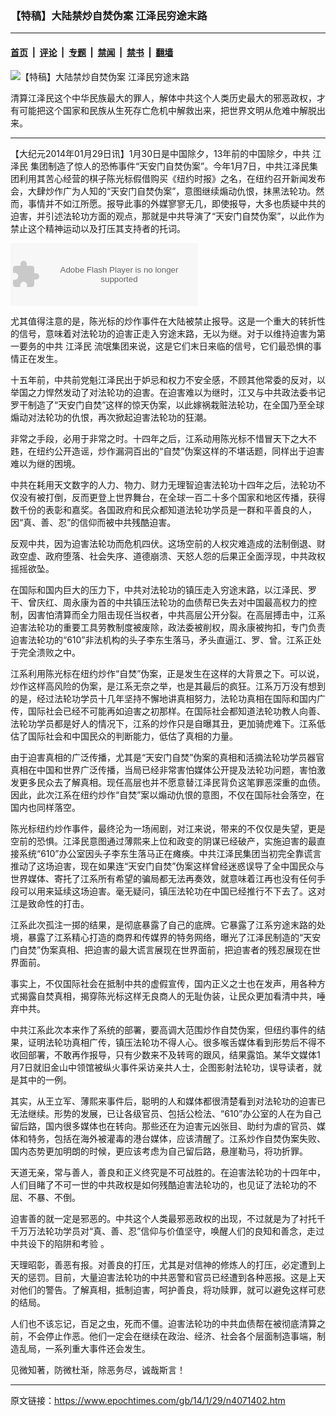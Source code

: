 ### 【特稿】大陆禁炒自焚伪案 江泽民穷途末路

---

#### [首页](../../../..?n4071402) &nbsp;|&nbsp; [评论](../../../../../epoch-comment?n4071402) &nbsp;|&nbsp; [专题](../../../../../epoch-special?n4071402) &nbsp;|&nbsp; [禁闻](../../../../../epoch-news?n4071402) &nbsp;|&nbsp; [禁书](../../../../../books?n4071402) &nbsp;|&nbsp; [翻墙](https://github.com/gfw-breaker/nogfw/blob/master/README.md?n4071402)


<div><img alt="【特稿】大陆禁炒自焚伪案 江泽民穷途末路" class="attachment-djy_600_400 size-djy_600_400 wp-post-image" src="https://i.epochtimes.com/assets/uploads/2014/01/1310011319142404.jpg"/>
<div class="caption">
 <p>
  清算江泽民这个中华民族最大的罪人，解体中共这个人类历史最大的邪恶政权，才有可能把这个国家和民族从生死存亡危机中解救出来，把世界文明从危难中解脱出来。
 </p>
</div></div><hr/><div class="post_content" id="artbody" itemprop="articleBody">
 <!-- article content begin -->
 <p>
  【大纪元2014年01月29日讯】1月30日是中国除夕，13年前的中国除夕，中共
  <ok href="https://www.epochtimes.com/gb/tag/%E6%B1%9F%E6%B3%BD%E6%B0%91.html">
   江泽民
  </ok>
  集团制造了惊人的恐怖事件“天安门自焚伪案”。今年1月7日，中共江泽民集团利用其苦心经营的棋子陈光标假借购买《纽约时报》之名，在纽约召开新闻发布会，大肆炒作广为人知的“天安门自焚伪案”，意图继续煽动仇恨，抹黑法轮功。然而，事情并不如江所愿。报导此事的外媒寥寥无几，即使报导，大多也质疑中共的迫害，并引述法轮功方面的观点，那就是中共导演了“天安门自焚伪案”，以此作为禁止这个精神运动以及打压其支持者的托词。
 </p>
 <p>
  <embed bgcolor="#FFFFFF" flashvars="file=http://www.youmaker.com/video/v/nu/affb06fa05ec4bb3aac4137c3c39b876080.xml&amp;linkfromdisplay=false&amp;showdigits=true&amp;autostart=true&amp;repeat=true&amp;showfsbutton=false&amp;showeq=true" height="100" pluginspage="http://www.macromedia.com/go/getflashplayer" src="http://www.youmaker.com/m.swf" type="application/x-shockwave-flash" width="300"/>
 </p>
 <p>
  尤其值得注意的是，陈光标的炒作事件在大陆被禁止报导。这是一个重大的转折性的信号，意味着对法轮功的迫害正走入穷途末路，无以为继。对于以维持迫害为第一要务的中共
  <ok href="https://www.epochtimes.com/gb/tag/%E6%B1%9F%E6%B3%BD%E6%B0%91.html">
   江泽民
  </ok>
  流氓集团来说，这是它们末日来临的信号，它们最恐惧的事情正在发生。
 </p>
 <p>
  十五年前，中共前党魁江泽民出于妒忌和权力不安全感，不顾其他常委的反对，以举国之力悍然发动了对法轮功的迫害。在迫害难以为继时，江又与中共政法委书记罗干制造了“天安门自焚”这样的惊天伪案，以此嫁祸栽赃法轮功，在全国乃至全球煽动对法轮功的仇恨，再次掀起迫害法轮功的狂潮。
 </p>
 <p>
  非常之手段，必用于非常之时。十四年之后，江系动用陈光标不惜冒天下之大不韪，在纽约公开造谣，炒作漏洞百出的“自焚”伪案这样的不堪话题，同样出于迫害难以为继的困境。
 </p>
 <p>
  中共在耗用天文数字的人力、物力、财力无理智迫害法轮功十四年之后，法轮功不仅没有被打倒，反而更登上世界舞台，在全球一百二十多个国家和地区传播，获得数千份的表彰和嘉奖。各国政府和民众都知道法轮功学员是一群和平善良的人，因“真、善、忍”的信仰而被中共残酷迫害。
 </p>
 <p>
  反观中共，因为迫害法轮功而危机四伏。这场空前的人权灾难造成的法制倒退、财政空虚、政府堕落、社会失序、道德崩溃、天怒人怨的后果正全面浮现，中共政权摇摇欲坠。
 </p>
 <p>
  在国际和国内巨大的压力下，中共对法轮功的镇压走入穷途末路，以江泽民、罗干、曾庆红、周永康为首的中共镇压法轮功的血债帮已失去对中国最高权力的控制，因害怕清算而全力阻击现任当权者，中共高层公开分裂。在高层搏击中，江系迫害法轮功的重要工具劳教制度被废除，政法委被削权，周永康被拘扣，专门负责迫害法轮功的“610”非法机构的头子李东生落马，矛头直逼江、罗、曾。江系正处于完全溃败之中。
 </p>
 <p>
  江系利用陈光标在纽约炒作“自焚”伪案，正是发生在这样的大背景之下。可以说，炒作这样高风险的伪案，是江系无奈之举，也是其最后的疯狂。江系万万没有想到的是，经过法轮功学员十几年坚持不懈地讲真相努力，法轮功真相在国际和国内广传，国际社会已经不可能再如迫害之初那样。在国际社会都知道法轮功教人向善、法轮功学员都是好人的情况下，江系的炒作只是自曝其丑，更加骑虎难下。江系低估了国际社会和中国民众的判断能力，低估了真相的力量。
 </p>
 <p>
  由于迫害真相的广泛传播，尤其是“天安门自焚”伪案的真相和活摘法轮功学员器官真相在中国和世界广泛传播，当局已经非常害怕媒体公开提及法轮功问题，害怕激发更多民众去了解真相。现任高层也并不愿意替江泽民背负这笔罪恶深重的血债。因此，此次江系在纽约炒作“自焚”案以煽动仇恨的意图，不仅在国际社会落空，在国内也同样落空。
 </p>
 <p>
  陈光标纽约炒作事件，最终沦为一场闹剧，对江来说，带来的不仅仅是失望，更是空前的恐惧。江泽民意图通过薄熙来上位和政变的阴谋已经破产，实施迫害的最直接系统“610”办公室因头子李东生落马正在瘫痪。中共江泽民集团当初完全靠谎言推动了这场迫害，现在如果连“天安门自焚”伪案这样曾经迷惑误导了全中国民众与世界媒体、寄托了江系所有希望的骗局都无法再奏效，就意味着江再也没有任何手段可以用来延续这场迫害。毫无疑问，镇压法轮功在中国已经推行不下去了。这对江是致命性的打击。
 </p>
 <p>
  江系此次孤注一掷的结果，是彻底暴露了自己的底牌。它暴露了江系穷途末路的处境，暴露了江系精心打造的商界和传媒界的特务网络，曝光了江泽民制造的“天安门自焚”伪案真相、把迫害的最大谎言展现在世界面前，把迫害者的残忍展现在世界面前。
 </p>
 <p>
  事实上，不仅国际社会在抵制中共的虚假宣传，国内正义之士也在发声，用各种方式揭露自焚真相，揭穿陈光标这样无良商人的无耻伪装，让民众更加看清中共，唾弃中共。
 </p>
 <p>
  中共江系此次本来作了系统的部署，要高调大范围炒作自焚伪案，但纽约事件的结果，证明法轮功真相广传，镇压法轮功不得人心。很多喉舌媒体看到形势后不得不收回部署，不敢再作报导，只有少数来不及转弯的跟风，结果露馅。某华文媒体1月7日就旧金山中领馆被纵火事件采访亲共人士，企图影射法轮功，误导读者，就是其中的一例。
 </p>
 <p>
  其实，从王立军、薄熙来事件后，聪明的人和媒体都很清楚看到对法轮功的迫害已无法继续。形势的发展，已让各级官员、包括公检法、“610”办公室的人在为自己留后路，国内很多媒体也在转向。那些还在为迫害元凶张目、助纣为虐的官员、媒体和特务，包括在海外被灌毒的港台媒体，应该清醒了。江系炒作自焚伪案失败、国内态势更加明朗的时候，更应该考虑为自己留后路，悬崖勒马，将功折罪。
 </p>
 <p>
  天道无亲，常与善人，善良和正义终究是不可战胜的。在迫害法轮功的十四年中，人们目睹了不可一世的中共政权是如何残酷迫害法轮功的，也见证了法轮功的不屈、不暴、不倒。
 </p>
 <p>
  迫害善的就一定是邪恶的。中共这个人类最邪恶政权的出现，不过就是为了衬托千千万万法轮功学员对“真、善、忍”信仰与价值坚守，唤醒人们的良知和善念，走过中共设下的陷阱和考验 。
 </p>
 <p>
  天理昭彰，善恶有报。对善良的打压，尤其是对信神的修炼人的打压，必定遭到上天的惩罚。目前，大量迫害法轮功的中共恶警和官员已经遭到各种恶报。这是上天对他们的警告。了解真相，抵制迫害，呵护善良，将功赎罪，就可以避免这样可悲的结局。
 </p>
 <p>
  人们也不该忘记，百足之虫，死而不僵。迫害法轮功的中共血债帮在被彻底清算之前，不会停止作恶。他们一定会在继续在政治、经济、社会各个层面制造事端，制造乱局，一系列重大事件还会发生。
 </p>
 <p>
  见微知著，防微杜渐，除恶务尽，诚哉斯言！
 </p>
 <!-- article content end -->
 <div id="below_article_ad">
 </div>
</div>


---

原文链接：https://www.epochtimes.com/gb/14/1/29/n4071402.htm